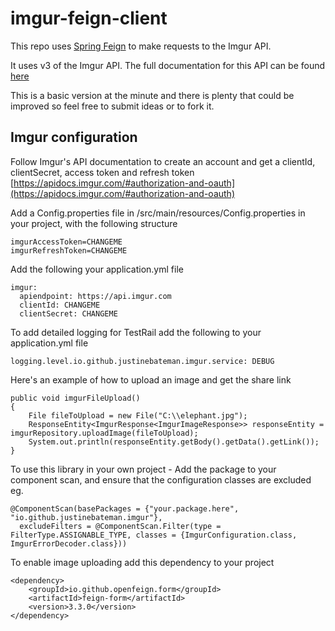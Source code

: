 # imgur-feign-client

This repo uses [Spring Feign](https://cloud.spring.io/spring-cloud-netflix/multi/multi_spring-cloud-feign.html) to make requests to the Imgur API.

It uses v3 of the Imgur API. The full documentation for this API can be found [here](https://apidocs.imgur.com/)

This is a basic version at the minute and there is plenty that could be improved so feel free to submit ideas or to fork it.
## Imgur configuration


Follow Imgur's API documentation to create an account and get a clientId, clientSecret, access token and refresh token
[https://apidocs.imgur.com/#authorization-and-oauth](https://apidocs.imgur.com/#authorization-and-oauth)

Add a Config.properties file in /src/main/resources/Config.properties in your project, with the following structure

```
imgurAccessToken=CHANGEME
imgurRefreshToken=CHANGEME
```

Add the following your application.yml file

```
imgur:
  apiendpoint: https://api.imgur.com
  clientId: CHANGEME
  clientSecret: CHANGEME
```

To add detailed logging for TestRail add the following to your application.yml file

```
logging.level.io.github.justinebateman.imgur.service: DEBUG
```

Here's an example of how to upload an image and get the share link

```
public void imgurFileUpload()
{
    File fileToUpload = new File("C:\\elephant.jpg");
    ResponseEntity<ImgurResponse<ImgurImageResponse>> responseEntity = imgurRepository.uploadImage(fileToUpload);
    System.out.println(responseEntity.getBody().getData().getLink());
}
```

To use this library in your own project - Add the package to your component scan, and ensure that the configuration classes are excluded eg.

```
@ComponentScan(basePackages = {"your.package.here", "io.github.justinebateman.imgur"},
  excludeFilters = @ComponentScan.Filter(type = FilterType.ASSIGNABLE_TYPE, classes = {ImgurConfiguration.class, ImgurErrorDecoder.class}))
```

To enable image uploading add this dependency to your project

```
<dependency>
    <groupId>io.github.openfeign.form</groupId>
    <artifactId>feign-form</artifactId>
    <version>3.3.0</version>
</dependency>
```
